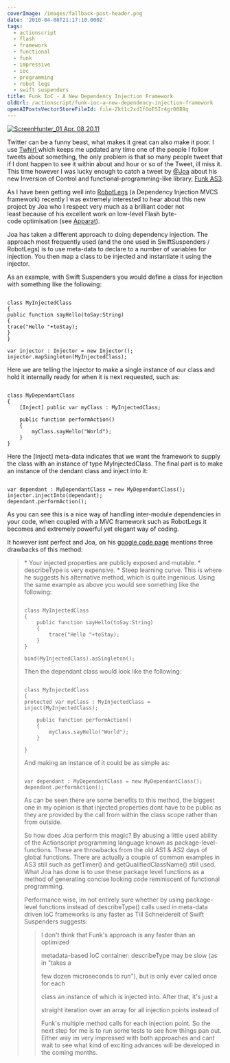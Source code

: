 ```yaml
---
coverImage: /images/fallback-post-header.png
date: '2010-04-08T21:17:10.000Z'
tags:
  - actionscript
  - flash
  - framework
  - functional
  - funk
  - impressive
  - ioc
  - programming
  - robot legs
  - swift suspenders
title: Funk IoC - A New Dependency Injection Framework
oldUrl: /actionscript/funk-ioc-a-new-dependency-injection-framework
openAIPostsVectorStoreFileId: file-Zkt1c2xd1fOoESIr4gr00B9q
---
```


[![](/wp-content/uploads/2010/04/ScreenHunter_01-Apr.-08-20.11.gif "ScreenHunter_01 Apr. 08 20.11")](/wp-content/uploads/2010/04/ScreenHunter_01-Apr.-08-20.11.gif)

Twitter can be a funny beast, what makes it great can also make it poor. I use [Twhirl ](https://www.twhirl.org/)which keeps me updated any time one of the people I follow tweets about something, the only problem is that so many people tweet that if I dont happen to see it within about and hour or so of the Tweet, ill miss it. This time however I was lucky enough to catch a tweet by [@Joa](https://twitter.com/joa) about his new Inversion of Control and functional-programming-like library, [Funk AS3](https://code.google.com/p/funk-as3/).

<!-- more -->

As I have been getting well into [RobotLegs](https://www.robotlegs.org/) (a Dependency Injection MVCS framework) recently I was extremely interested to hear about this new project by Joa who I respect very much as a brilliant coder not least because of his excellent work on low-level Flash byte-code optimisation (see [Apparat](https://code.google.com/p/apparat/)).

Joa has taken a different approach to doing dependency injection. The approach most frequently used (and the one used in SwiftSuspenders / RobotLegs) is to use meta-data to declare to a number of variables for injection. You then map a class to be injected and instantiate it using the injector.

As an example, with Swift Suspenders you would define a class for injection with something like the following:

```

class MyInjectedClass
{
public function sayHello(toSay:String)
{
trace("Hello "+toStay);
}
}

var injector : Injector = new Injector();
injector.mapSingleton(MyInjectedClass);

```

Here we are telling the Injector to make a single instance of our class and hold it internally ready for when it is next requested, such as:

```

class MyDependantClass
{
	[Inject] public var myClass : MyInjectedClass;

	public function performAction()
	{
		myClass.sayHello("World");
	}
}

```

Here the [Inject] meta-data indicates that we want the framework to supply the class with an instance of type MyInjectedClass. The final part is to make an instance of the dendant class and inject into it:

```

var dependant : MyDependantClass = new MyDependantClass();
injector.injectInto(dependant);
dependant.performAction();

```

As you can see this is a nice way of handling inter-module dependencies in your code, when coupled with a MVC framework such as RobotLegs it becomes and extremely powerful yet elegant way of coding.

It however isnt perfect and Joa, on his [google code page](https://code.google.com/p/funk-as3/wiki/IoC) mentions three drawbacks of this method:

<blockquote>*   Your injected properties are publicly exposed and mutable.
*   describeType is very expensive.
*   Steep learning curve.
This is where he suggests his alternative method, which is quite ingenious. Using the same example as above you would see something like the following:

```

class MyInjectedClass
{
	public function sayHello(toSay:String)
	{
		trace("Hello "+toStay);
	}
}

bind(MyInjectedClass).asSingleton();

```

Then the dependant class would look like the following:

```

class MyInjectedClass
{
protected var myClass : MyInjectedClass = inject(MyInjectedClass);

    public function performAction()
    {
    	myClass.sayHello("World");
    }

}

```

And making an instance of it could be as simple as:

```

var dependant : MyDependantClass = new MyDependantClass();
dependant.performAction();

```

As can be seen there are some benefits to this method, the biggest one in my opinion is that injected properties dont have to be public as they are provided by the call from within the class scope rather than from outside.

So how does Joa perform this magic? By abusing a little used ability of the Actionscript programming language known as package-level-functions. These are throwbacks from the old AS1 &amp; AS2 days of global functions. There are actually a couple of common examples in AS3 still such as getTimer() and getQualifiedClassName() still used. What Joa has done is to use these package level functions as a method of generating concise looking code reminiscent of functional programming.

Performance wise, im not entirely sure whether by using package-level functions instead of describeType() calls used in meta-data driven IoC frameworks is any faster as Till Schneidereit of Swift Suspenders suggests:

> I don't think that Funk's approach is any faster than an optimized
>
> metadata-based IoC container: describeType may be slow (as in "takes a
>
> few dozen microseconds to run"), but is only ever called once for each
>
> class an instance of which is injected into. After that, it's just a
>
> straight iteration over an array for all injection points instead of
>
> Funk's multiple method calls for each injection point.
> So the next step for me is to run some tests to see how things pan out. Either way im very impressed with both approaches and cant wait to see what kind of exciting advances will be developed in the coming months.
